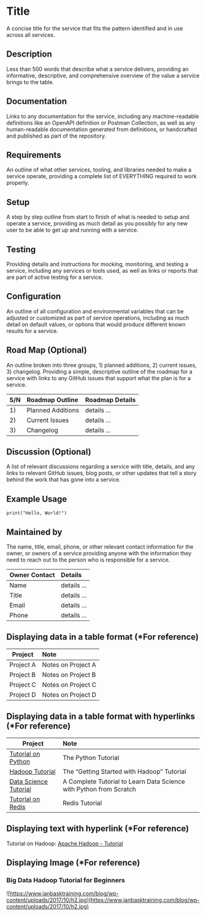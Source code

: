# Title
A concise title for the service that fits the pattern identified and in use across all services.

## Description  
Less than 500 words that describe what a service delivers, providing an informative, descriptive, and comprehensive overview of the value a service brings to the table.

## Documentation 
Links to any documentation for the service, including any machine-readable definitions like an OpenAPI definition or Postman Collection, as well as any human-readable documentation generated from definitions, or handcrafted and published as part of the repository.

## Requirements 
An outline of what other services, tooling, and libraries needed to make a service operate, providing a complete list of EVERYTHING required to work properly.

## Setup 
A step by step outline from start to finish of what is needed to setup and operate a service, providing as much detail as you possibly for any new user to be able to get up and running with a service.

## Testing 
Providing details and instructions for mocking, monitoring, and testing a service, including any services or tools used, as well as links or reports that are part of active testing for a service.

## Configuration 
An outline of all configuration and environmental variables that can be adjusted or customized as part of service operations, including as much detail on default values, or options that would produce different known results for a service.

## Road Map (Optional)
An outline broken into three groups, 1) planned additions, 2) current issues, 3) changelog. Providing a simple, descriptive outline of the roadmap for a service with links to any GitHub issues that support what the plan is for a service.

| S/N  | Roadmap Outline |  Roadmap Details | 
|----- |:------------- | :----- |
|1)| Planned Additions| details ...|
|2) |Current Issues| details ...|
|3)| Changelog| details ...|

## Discussion (Optional)
A list of relevant discussions regarding a service with title, details, and any links to relevant GitHub issues, blog posts, or other updates that tell a story behind the work that has gone into a service.

## Example Usage
 ~~~
print("Hello, World!")
 ~~~

## Maintained by 
The name, title, email, phone, or other relevant contact information for the owner, or owners of a service providing anyone with the information they need to reach out to the person who is responsible for a service.

| Owner Contact | Details | 
| ------------- | :----- |
|Name | details ...|
|Title | details ...|
|Email| details ...|
|Phone| details ...|

## Displaying data in a table format (*For reference)
| Project |  Note | 
| ------------- | :----- |
|Project A| Notes on Project A|
|Project B| Notes on Project B|
|Project C| Notes on Project C|
|Project D| Notes on Project D|

## Displaying data in a table format with hyperlinks (*For reference)
| Project |  Note | 
| ------------- | :----- |
| [Tutorial on Python](https://docs.python.org/3/tutorial/) | The Python Tutorial|
| [Hadoop Tutorial](https://www.cloudera.com/developers/get-started-with-hadoop-tutorial.html) | The “Getting Started with Hadoop” Tutorial |
| [Data Science Tutorial](https://www.analyticsvidhya.com/blog/2016/01/complete-tutorial-learn-data-science-python-scratch-2/) | A Complete Tutorial to Learn Data Science with Python from Scratch |
| [Tutorial on Redis ](https://www.w3resource.com/redis/) | Redis Tutorial |

## Displaying text with hyperlink (*For reference)
Tutorial on Hadoop: [Apache Hadoop - Tutorial](http://www.vogella.com/tutorials/ApacheHadoop/article.html)

## Displaying Image (*For reference)
### Big Data Hadoop Tutorial for Beginners
![https://www.janbasktraining.com/blog/wp-content/uploads/2017/10/h2.jpg](https://www.janbasktraining.com/blog/wp-content/uploads/2017/10/h2.jpg)
